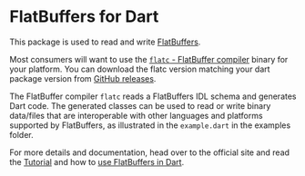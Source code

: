 # FlatBuffers for Dart

This package is used to read and write [FlatBuffers](https://google.github.io/flatbuffers/).

Most consumers will want to use the [`flatc` - FlatBuffer compiler](https://github.com/google/flatbuffers) binary for your platform.
You can download the flatc version matching your dart package version from [GitHub releases](https://github.com/google/flatbuffers/releases).

The FlatBuffer compiler `flatc` reads a FlatBuffers IDL schema and generates Dart code.
The generated classes can be used to read or write binary data/files that are interoperable with
other languages and platforms supported by FlatBuffers, as illustrated in the `example.dart` in the
examples folder.

For more details and documentation, head over to the official site and read the
[Tutorial](https://google.github.io/flatbuffers/flatbuffers_guide_tutorial.html) and how to
[use FlatBuffers in Dart](https://google.github.io/flatbuffers/flatbuffers_guide_use_dart.html).
